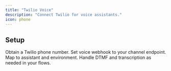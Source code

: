 ```yaml
---
title: "Twilio Voice"
description: "Connect Twilio for voice assistants."
icon: phone
---
```


## Setup

<Steps>
<Step title="Provision number">
  Obtain a Twilio phone number.
</Step>
<Step title="Configure webhook">
  Set voice webhook to your channel endpoint.
</Step>
<Step title="Connect assistant">
  Map to assistant and environment.
</Step>
</Steps>

<Note>
Handle DTMF and transcription as needed in your flows.
</Note>
